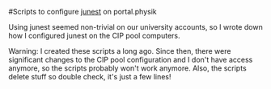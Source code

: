#Scripts to configure [junest](https://github.com/fsquillace/junest) on portal.physik

Using junest seemed non-trivial on our university accounts, so I wrote down how I
configured junest on the CIP pool computers.

Warning: I created these scripts a long ago. Since then,
there were significant changes to the CIP pool configuration
and I don't have access anymore, so the scripts probably won't
work anymore.
Also, the scripts delete stuff so double check, it's just a few lines!
